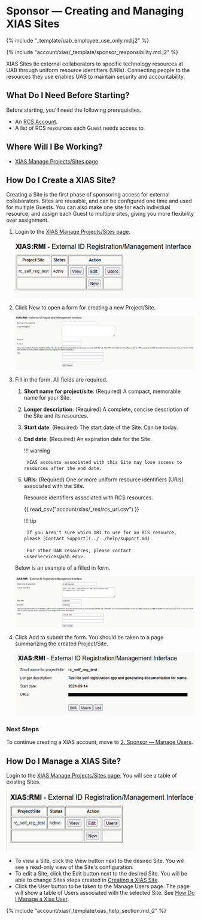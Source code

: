 # Sponsor — Creating and Managing XIAS Sites

{% include "_template/uab_employee_use_only.md.j2" %}

{% include "account/xias/_template/sponsor_responsibility.md.j2" %}

XIAS Sites tie external collaborators to specific technology resources at UAB through uniform resource identifiers (URIs). Connecting people to the resources they use enables UAB to maintain security and accountability.

## What Do I Need Before Starting?

Before starting, you'll need the following prerequisites.

- An [RCS Account](../rcs/index.md).
- A list of RCS resources each Guest needs access to.

## Where Will I Be Working?

- [XIAS Manage Projects/Sites page](https://idm.uab.edu/cgi-cas/xrmi/sites)

## How Do I Create a XIAS Site?

Creating a Site is the first phase of sponsoring access for external collaborators. Sites are reusable, and can be configured one time and used for multiple Guests. You can also make one site for each individual resource, and assign each Guest to multiple sites, giving you more flexibility over assignment.

1. Login to the [XIAS Manage Projects/Sites page](https://idm.uab.edu/cgi-cas/xrmi/sites).

    ![!Screenshot of XIAS Manage Project/Site page with Project/Site table.](_img/xias_sites_add_000.png)

1. Click New to open a form for creating a new Project/Site.

    ![!Screenshot of blank XIAS Project/Site creation form.](_img/xias_sites_add_001.png)

1. Fill in the form. All fields are required.

    1. **Short name for project/site**: (Required) A compact, memorable name for your Site.
    1. **Longer description**: (Required) A complete, concise description of the Site and its resources.
    1. **Start date**: (Required) The start date of the Site. Can be today.
    1. **End date**: (Required) An expiration date for the Site.

        <!-- markdownlint-disable MD046 -->
        !!! warning

            XIAS accounts associated with this Site may lose access to resources after the end date.
        <!-- markdownlint-enable MD046 -->

    1. **URIs**: (Required) One or more uniform resource identifiers (URIs) associated with the Site.

        Resource identifiers associated with RCS resources.

        {{ read_csv("account/xias/_res/rcs_uri.csv") }}

        <!-- markdownlint-disable MD046 -->
        !!! tip

            If you aren't sure which URI to use for an RCS resource, please [Contact Support](../../help/support.md).

            For other UAB resources, please contact <UserServices@uab.edu>.
        <!-- markdownlint-enable MD046 -->

    Below is an example of a filled in form.

    ![!Screenshot of filled XIAS Site creation form.](_img/xias_sites_add_002.png)

1. Click Add to submit the form. You should be taken to a page summarizing the created Project/Site.

    ![!Screenshot of summary page after creating Site.](_img/xias_sites_add_003.png)

### Next Steps

To continue creating a XIAS account, move to [2. Sponsor — Manage Users](./2_sponsor_manage_users.md).

## How Do I Manage a XIAS Site?

Login to the [XIAS Manage Projects/Sites page](https://idm.uab.edu/cgi-cas/xrmi/sites). You will see a table of existing Sites.

![!Screenshot of site table with one site listed.](_img/xias_sites_add_004.png)

- To view a Site, click the View button next to the desired Site. You will see a read-only view of the Site's configuration.
- To edit a Site, click the Edit button next to the desired Site. You will be able to change Sites steps created in [Creating a XIAS Site](#how-do-i-create-a-xias-site).
- Click the User button to be taken to the Manage Users page. The page will show a table of Users associated with the selected Site. See [How Do I Manage a Xias User](./2_sponsor_manage_users.md#how-do-i-manage-a-xias-user).

{% include "account/xias/_template/xias_help_section.md.j2" %}
